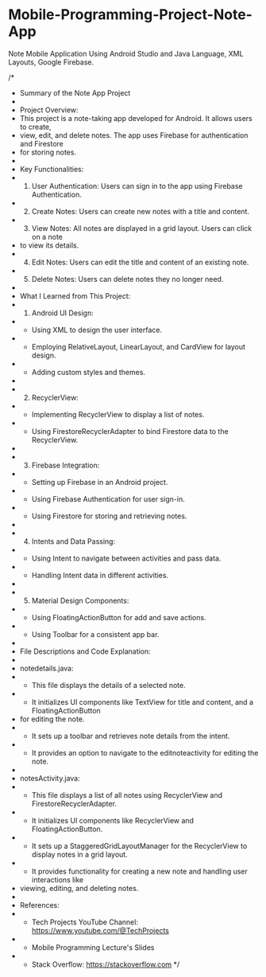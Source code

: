 # Mobile-Programming-Project-Note-App
Note Mobile Application Using Android Studio and Java Language, XML Layouts, Google Firebase.


/*
 * Summary of the Note App Project
 * 
 * Project Overview:
 * This project is a note-taking app developed for Android. It allows users to create,
 * view, edit, and delete notes. The app uses Firebase for authentication and Firestore 
 * for storing notes.
 * 
 * Key Functionalities:
 * 1. User Authentication: Users can sign in to the app using Firebase Authentication.
 * 2. Create Notes: Users can create new notes with a title and content.
 * 3. View Notes: All notes are displayed in a grid layout. Users can click on a note 
 *    to view its details.
 * 4. Edit Notes: Users can edit the title and content of an existing note.
 * 5. Delete Notes: Users can delete notes they no longer need.
 * 
 * What I Learned from This Project:
 * 1. Android UI Design:
 *    - Using XML to design the user interface.
 *    - Employing RelativeLayout, LinearLayout, and CardView for layout design.
 *    - Adding custom styles and themes.
 * 
 * 2. RecyclerView:
 *    - Implementing RecyclerView to display a list of notes.
 *    - Using FirestoreRecyclerAdapter to bind Firestore data to the RecyclerView.
 * 
 * 3. Firebase Integration:
 *    - Setting up Firebase in an Android project.
 *    - Using Firebase Authentication for user sign-in.
 *    - Using Firestore for storing and retrieving notes.
 * 
 * 4. Intents and Data Passing:
 *    - Using Intent to navigate between activities and pass data.
 *    - Handling Intent data in different activities.
 * 
 * 5. Material Design Components:
 *    - Using FloatingActionButton for add and save actions.
 *    - Using Toolbar for a consistent app bar.
 * 
 * File Descriptions and Code Explanation:
 * 
 * notedetails.java:
 * - This file displays the details of a selected note.
 * - It initializes UI components like TextView for title and content, and a FloatingActionButton 
 *   for editing the note.
 * - It sets up a toolbar and retrieves note details from the intent.
 * - It provides an option to navigate to the editnoteactivity for editing the note.
 * 
 * notesActivity.java:
 * - This file displays a list of all notes using RecyclerView and FirestoreRecyclerAdapter.
 * - It initializes UI components like RecyclerView and FloatingActionButton.
 * - It sets up a StaggeredGridLayoutManager for the RecyclerView to display notes in a grid layout.
 * - It provides functionality for creating a new note and handling user interactions like 
 *   viewing, editing, and deleting notes.
 * 
 * References:
 * - Tech Projects YouTube Channel: https://www.youtube.com/@TechProjects
 * - Mobile Programming Lecture's Slides
 * - Stack Overflow: https://stackoverflow.com
 */
